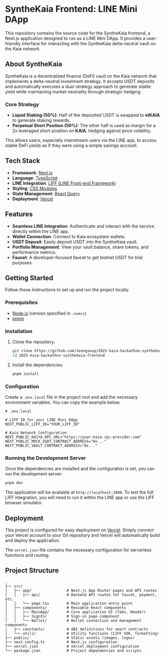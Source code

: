 # SyntheKaia Frontend: LINE Mini DApp

This repository contains the source code for the SyntheKaia frontend, a Next.js application designed to run as a LINE Mini DApp. It provides a user-friendly interface for interacting with the SyntheKaia delta-neutral vault on the Kaia network.

## About SyntheKaia

SyntheKaia is a decentralized finance (DeFi) vault on the Kaia network that implements a delta-neutral investment strategy. It accepts USDT deposits and automatically executes a dual-strategy approach to generate stable yield while maintaining market neutrality through strategic hedging.

### Core Strategy
- **Liquid Staking (50%)**: Half of the deposited USDT is swapped to **stKAIA** to generate staking rewards.
- **Perpetual Short Position (50%)**: The other half is used as margin for a 2x leveraged short position on **KAIA**, hedging against price volatility.

This allows users, especially mainstream users via the LINE app, to access stable DeFi yields as if they were using a simple savings account.

## Tech Stack

- **Framework**: [Next.js](https://nextjs.org/)
- **Language**: [TypeScript](https://www.typescriptlang.org/)
- **LINE Integration**: [LIFF (LINE Front-end Framework)](https://developers.line.biz/en/docs/liff/)
- **Styling**: [CSS Modules](https://github.com/css-modules/css-modules)
- **State Management**: [React Query](https://tanstack.com/query/latest)
- **Deployment**: [Vercel](https://vercel.com/)

## Features

- **Seamless LINE Integration**: Authenticate and interact with the service directly within the LINE app.
- **Wallet Connection**: Connect to Kaia ecosystem wallets.
- **USDT Deposit**: Easily deposit USDT into the SyntheKaia vault.
- **Portfolio Management**: View your vault balance, share tokens, and performance metrics.
- **Faucet**: A developer-focused faucet to get testnet USDT for trial purposes.

## Getting Started

Follow these instructions to set up and run the project locally.

### Prerequisites

- [Node.js](https://nodejs.org/en) (version specified in `.nvmrc`)
- [pnpm](https://pnpm.io/installation)

### Installation

1.  Clone the repository:
    ```bash
    git clone https://github.com/Jeongseup/2025-kaia-hackathon-synthekaia-frontend.git
    cd 2025-kaia-hackathon-synthekaia-frontend
    ```

2.  Install the dependencies:
    ```bash
    pnpm install
    ```

### Configuration

Create a `.env.local` file in the project root and add the necessary environment variables. You can copy the example below.

```dotenv
# .env.local

# LIFF ID for your LINE Mini DApp
NEXT_PUBLIC_LIFF_ID="YOUR_LIFF_ID"

# Kaia Network Configuration
NEXT_PUBLIC_KAIYA_RPC_URL="https://your-kaia-rpc-provider.com"
NEXT_PUBLIC_MOCK_USDT_CONTRACT_ADDRESS="0x..."
NEXT_PUBLIC_VAULT_CONTRACT_ADDRESS="0x..."

```

### Running the Development Server

Once the dependencies are installed and the configuration is set, you can run the development server:

```bash
pnpm dev
```

The application will be available at `http://localhost:3000`. To test the full LIFF integration, you will need to run it within the LINE app or use the LIFF browser simulator.

## Deployment

This project is configured for easy deployment on [Vercel](https://vercel.com/). Simply connect your Vercel account to your Git repository and Vercel will automatically build and deploy the application.

The `vercel.json` file contains the necessary configuration for serverless functions and routing.

## Project Structure

```
.
├── src/
│   ├── app/                # Next.js App Router pages and API routes
│   │   ├── api/            # Backend API routes for faucet, payment, etc.
│   │   └── page.tsx        # Main application entry point
│   ├── components/         # Reusable React components
│   │   ├── MainApp/        # Core application UI (Tabs, Header)
│   │   ├── SignIn/         # Sign-in page component
│   │   └── Wallet/         # Wallet connection and management components
│   ├── constants/          # ABI definitions for smart contracts
│   └── utils/              # Utility functions (LIFF SDK, formatting)
├── public/                 # Static assets (images, logos)
├── next.config.ts          # Next.js configuration
├── vercel.json             # Vercel deployment configuration
└── package.json            # Project dependencies and scripts
```
